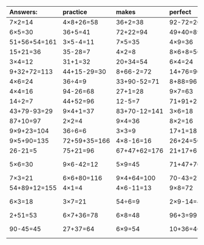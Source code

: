 | Answers: | practice | makes | perfect | ! |
| :--- | :--- | :--- | :--- | :--- |
| 7×2=14 | 4×8+26=58 | 36+2=38 | 92-72=20 | 7×9=63 | 
| 6×5=30 | 36+5=41 | 72+22=94 | 49+40=89 | 63+23=86 | 
| 51+56+54=161 | 3×5-4=11 | 7×5=35 | 4×9=36 | 16÷2=8 | 
| 15+21=36 | 35-28=7 | 4×2=8 | 8×6+8=56 | 8×6=48 | 
| 3×4=12 | 31+1=32 | 20+34=54 | 6×4=24 | 8×8=64 | 
| 9+32+72=113 | 44+15-29=30 | 8+66-2=72 | 14+76=90 | 90-31=59 | 
| 4×6=24 | 36÷4=9 | 33+90-52=71 | 8+88=96 | 90-83=7 | 
| 4×4=16 | 94-26=68 | 27+1=28 | 9×7=63 | 41+18=59 | 
| 14÷2=7 | 44+52=96 | 12-5=7 | 71+91+25=187 | 34+30=64 | 
| 43+79-93=29 | 9×4+1=37 | 83+70-12=141 | 3×6=18 | 27÷3=9 | 
| 87+10=97 | 2×2=4 | 9×4=36 | 8×2=16 | 4×7-8=20 | 
| 9×9+23=104 | 36÷6=6 | 3×3=9 | 17+1=18 | 8×7=56 | 
| 9×5+90=135 | 72+59+35=166 | 4×8-16=16 | 26+24=50 | 6+1=7 | 
| 26-21=5 | 75+21=96 | 67+47+62=176 | 21+17+6=44 | 4×2-3=5 | 
| 5×6=30 | 9×6-42=12 | 5×9=45 | 71+47+76=194 | 79+31-87=23 | 
| 7×3=21 | 6×6+80=116 | 9×4+64=100 | 70-43=27 | 8×4=32 | 
| 54+89+12=155 | 4×1=4 | 4×6-11=13 | 9×8=72 | 70+10=80 | 
| 6×3=18 | 3×7=21 | 54÷6=9 | 2×9-14=4 | 82+53-3=132 | 
| 2+51=53 | 6×7+36=78 | 6×8=48 | 96+3=99 | 9×5=45 | 
| 90-45=45 | 27+37=64 | 6×9=54 | 10+36=46 | 65+85-51=99 | 
